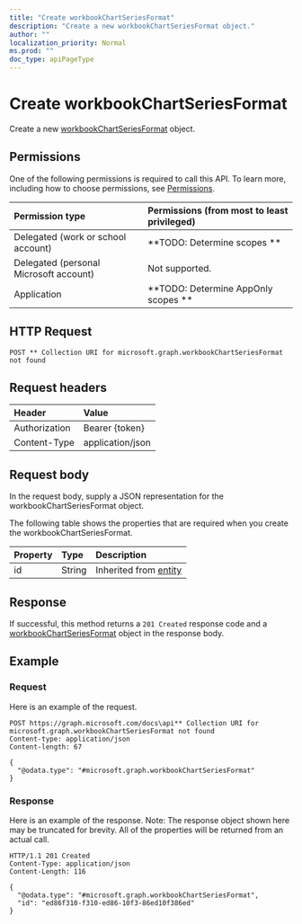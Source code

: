 ```yaml
---
title: "Create workbookChartSeriesFormat"
description: "Create a new workbookChartSeriesFormat object."
author: ""
localization_priority: Normal
ms.prod: ""
doc_type: apiPageType
---
```


# Create workbookChartSeriesFormat

Create a new [workbookChartSeriesFormat](../resources/workbookchartseriesformat.md) object.

## Permissions
One of the following permissions is required to call this API. To learn more, including how to choose permissions, see [Permissions](/concepts/permissions-reference.md).

|Permission type|Permissions (from most to least privileged)|
|:---|:---|
|Delegated (work or school account)|**TODO: Determine scopes **|
|Delegated (personal Microsoft account)|Not supported.|
|Application|**TODO: Determine AppOnly scopes **|

## HTTP Request
<!-- {
  "blockType": "ignored"
}
-->
``` http
POST ** Collection URI for microsoft.graph.workbookChartSeriesFormat not found
```

## Request headers
|Header|Value|
|:---|:---|
|Authorization|Bearer {token}|
|Content-Type|application/json|

## Request body
In the request body, supply a JSON representation for the workbookChartSeriesFormat object.

The following table shows the properties that are required when you create the workbookChartSeriesFormat.

|Property|Type|Description|
|:---|:---|:---|
|id|String| Inherited from [entity](../resources/entity.md)|



## Response
If successful, this method returns a `201 Created` response code and a [workbookChartSeriesFormat](../resources/workbookchartseriesformat.md) object in the response body.

## Example

### Request
Here is an example of the request.
<!-- {
  "blockType": "request",
  "name": "create_workbookchartseriesformat_from_"
}
-->
``` http
POST https://graph.microsoft.com/docs\api** Collection URI for microsoft.graph.workbookChartSeriesFormat not found
Content-type: application/json
Content-length: 67

{
  "@odata.type": "#microsoft.graph.workbookChartSeriesFormat"
}
```

### Response
Here is an example of the response. Note: The response object shown here may be truncated for brevity. All of the properties will be returned from an actual call.
<!-- {
  "blockType": "response",
  "truncated": true,
  "@odata.type": "microsoft.graph.workbookchartseriesformat"
}
-->
``` http
HTTP/1.1 201 Created
Content-Type: application/json
Content-Length: 116

{
  "@odata.type": "#microsoft.graph.workbookChartSeriesFormat",
  "id": "ed86f310-f310-ed86-10f3-86ed10f386ed"
}
```

